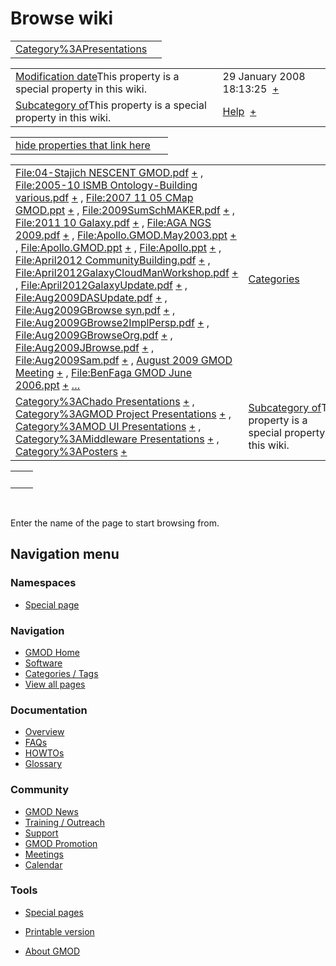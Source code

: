 



<span id="top"></span>




# <span dir="auto">Browse wiki</span>






|  |  |
|----|----|
| [Category%3APresentations](/wiki/Category%3APresentations "Category%3APresentations") |  |

|  |  |
|----|----|
| <span class="smw-highlighter" data-type="1" state="inline" data-title="Property"><span class="smwbuiltin">[Modification date](/wiki/Property:Modification_date "Property:Modification date")</span><span class="smwttcontent">This property is a special property in this wiki.</span></span> | <span class="smwb-value">29 January 2008 18:13:25  <span class="smwsearch">[+](/wiki/Special%3ASearchByProperty/Modification-20date/29-20January-202008-2018:13:25 "Special%3ASearchByProperty/Modification-20date/29-20January-202008-2018:13:25")</span></span> |
| <span class="smw-highlighter" data-type="1" state="inline" data-title="Property"><span class="smwbuiltin">[Subcategory of](/wiki/Property:Subcategory_of "Property:Subcategory of")</span><span class="smwttcontent">This property is a special property in this wiki.</span></span> | <span class="smwb-value">[Help](/wiki/Category%3AHelp "Category%3AHelp")  <span class="smwsearch">[+](/wiki/Special%3ASearchByProperty/Subcategory-20of/Help "Special%3ASearchByProperty/Subcategory-20of/Help")</span></span> |

<span id="smw_browse_incoming"></span>

|  |  |
|----|----|
| [hide properties that link here](/mediawiki/index.php?title=Special:Browse&offset=0&dir=out&article=Category%3APresentations)  |  |

|  |  |
|----|----|
| <span class="smwb-ivalue">[File:04-Stajich NESCENT GMOD.pdf](/wiki/File:04-Stajich_NESCENT_GMOD.pdf "File:04-Stajich NESCENT GMOD.pdf") <span class="smwbrowse">[+](/wiki/Special%3ABrowse/File:04-2DStajich-20NESCENT-20GMOD.pdf "Special%3ABrowse/File:04-2DStajich-20NESCENT-20GMOD.pdf")</span></span> , <span class="smwb-ivalue">[File:2005-10 ISMB Ontology-Building various.pdf](/wiki/File:2005-10_ISMB_Ontology-Building_various.pdf "File:2005-10 ISMB Ontology-Building various.pdf") <span class="smwbrowse">[+](/wiki/Special%3ABrowse/File:2005-2D10-20ISMB-20Ontology-2DBuilding-20various.pdf "Special%3ABrowse/File:2005-2D10-20ISMB-20Ontology-2DBuilding-20various.pdf")</span></span> , <span class="smwb-ivalue">[File:2007 11 05 CMap GMOD.ppt](/wiki/File:2007_11_05_CMap_GMOD.ppt "File:2007 11 05 CMap GMOD.ppt") <span class="smwbrowse">[+](/wiki/Special%3ABrowse/File:2007-2011-2005-20CMap-20GMOD.ppt "Special%3ABrowse/File:2007-2011-2005-20CMap-20GMOD.ppt")</span></span> , <span class="smwb-ivalue">[File:2009SumSchMAKER.pdf](/wiki/File:2009SumSchMAKER.pdf "File:2009SumSchMAKER.pdf") <span class="smwbrowse">[+](/wiki/Special%3ABrowse/File:2009SumSchMAKER.pdf "Special%3ABrowse/File:2009SumSchMAKER.pdf")</span></span> , <span class="smwb-ivalue">[File:2011 10 Galaxy.pdf](/wiki/File:2011_10_Galaxy.pdf "File:2011 10 Galaxy.pdf") <span class="smwbrowse">[+](/wiki/Special%3ABrowse/File:2011-2010-20Galaxy.pdf "Special%3ABrowse/File:2011-2010-20Galaxy.pdf")</span></span> , <span class="smwb-ivalue">[File:AGA NGS 2009.pdf](/wiki/File:AGA_NGS_2009.pdf "File:AGA NGS 2009.pdf") <span class="smwbrowse">[+](/wiki/Special%3ABrowse/File:AGA-20NGS-202009.pdf "Special%3ABrowse/File:AGA-20NGS-202009.pdf")</span></span> , <span class="smwb-ivalue">[File:Apollo.GMOD.May2003.ppt](/wiki/File:Apollo.GMOD.May2003.ppt "File:Apollo.GMOD.May2003.ppt") <span class="smwbrowse">[+](/wiki/Special%3ABrowse/File:Apollo.GMOD.May2003.ppt "Special%3ABrowse/File:Apollo.GMOD.May2003.ppt")</span></span> , <span class="smwb-ivalue">[File:Apollo.GMOD.ppt](/wiki/File:Apollo.GMOD.ppt "File:Apollo.GMOD.ppt") <span class="smwbrowse">[+](/wiki/Special%3ABrowse/File:Apollo.GMOD.ppt "Special%3ABrowse/File:Apollo.GMOD.ppt")</span></span> , <span class="smwb-ivalue">[File:Apollo.ppt](/wiki/File:Apollo.ppt "File:Apollo.ppt") <span class="smwbrowse">[+](/wiki/Special%3ABrowse/File:Apollo.ppt "Special%3ABrowse/File:Apollo.ppt")</span></span> , <span class="smwb-ivalue">[File:April2012 CommunityBuilding.pdf](/wiki/File:April2012_CommunityBuilding.pdf "File:April2012 CommunityBuilding.pdf") <span class="smwbrowse">[+](/wiki/Special%3ABrowse/File:April2012-20CommunityBuilding.pdf "Special%3ABrowse/File:April2012-20CommunityBuilding.pdf")</span></span> , <span class="smwb-ivalue">[File:April2012GalaxyCloudManWorkshop.pdf](/wiki/File:April2012GalaxyCloudManWorkshop.pdf "File:April2012GalaxyCloudManWorkshop.pdf") <span class="smwbrowse">[+](/wiki/Special%3ABrowse/File:April2012GalaxyCloudManWorkshop.pdf "Special%3ABrowse/File:April2012GalaxyCloudManWorkshop.pdf")</span></span> , <span class="smwb-ivalue">[File:April2012GalaxyUpdate.pdf](/wiki/File:April2012GalaxyUpdate.pdf "File:April2012GalaxyUpdate.pdf") <span class="smwbrowse">[+](/wiki/Special%3ABrowse/File:April2012GalaxyUpdate.pdf "Special%3ABrowse/File:April2012GalaxyUpdate.pdf")</span></span> , <span class="smwb-ivalue">[File:Aug2009DASUpdate.pdf](/wiki/File:Aug2009DASUpdate.pdf "File:Aug2009DASUpdate.pdf") <span class="smwbrowse">[+](/wiki/Special%3ABrowse/File:Aug2009DASUpdate.pdf "Special%3ABrowse/File:Aug2009DASUpdate.pdf")</span></span> , <span class="smwb-ivalue">[File:Aug2009GBrowse syn.pdf](/wiki/File:Aug2009GBrowse_syn.pdf "File:Aug2009GBrowse syn.pdf") <span class="smwbrowse">[+](/wiki/Special%3ABrowse/File:Aug2009GBrowse-20syn.pdf "Special%3ABrowse/File:Aug2009GBrowse-20syn.pdf")</span></span> , <span class="smwb-ivalue">[File:Aug2009GBrowse2ImplPersp.pdf](/wiki/File:Aug2009GBrowse2ImplPersp.pdf "File:Aug2009GBrowse2ImplPersp.pdf") <span class="smwbrowse">[+](/wiki/Special%3ABrowse/File:Aug2009GBrowse2ImplPersp.pdf "Special%3ABrowse/File:Aug2009GBrowse2ImplPersp.pdf")</span></span> , <span class="smwb-ivalue">[File:Aug2009GBrowseOrg.pdf](/wiki/File:Aug2009GBrowseOrg.pdf "File:Aug2009GBrowseOrg.pdf") <span class="smwbrowse">[+](/wiki/Special%3ABrowse/File:Aug2009GBrowseOrg.pdf "Special%3ABrowse/File:Aug2009GBrowseOrg.pdf")</span></span> , <span class="smwb-ivalue">[File:Aug2009JBrowse.pdf](/wiki/File:Aug2009JBrowse.pdf "File:Aug2009JBrowse.pdf") <span class="smwbrowse">[+](/wiki/Special%3ABrowse/File:Aug2009JBrowse.pdf "Special%3ABrowse/File:Aug2009JBrowse.pdf")</span></span> , <span class="smwb-ivalue">[File:Aug2009Sam.pdf](/wiki/File:Aug2009Sam.pdf "File:Aug2009Sam.pdf") <span class="smwbrowse">[+](/wiki/Special%3ABrowse/File:Aug2009Sam.pdf "Special%3ABrowse/File:Aug2009Sam.pdf")</span></span> , <span class="smwb-ivalue">[August 2009 GMOD Meeting](/wiki/August_2009_GMOD_Meeting "August 2009 GMOD Meeting") <span class="smwbrowse">[+](/wiki/Special%3ABrowse/August-202009-20GMOD-20Meeting "Special%3ABrowse/August-202009-20GMOD-20Meeting")</span></span> , <span class="smwb-ivalue">[File:BenFaga GMOD June 2006.ppt](/wiki/File:BenFaga_GMOD_June_2006.ppt "File:BenFaga GMOD June 2006.ppt") <span class="smwbrowse">[+](/wiki/Special%3ABrowse/File:BenFaga-20GMOD-20June-202006.ppt "Special%3ABrowse/File:BenFaga-20GMOD-20June-202006.ppt")</span></span> […](/mediawiki/index.php?title=Special%3ASearchByProperty&property=&value=Category%3APresentations) | [Categories](/wiki/Special%3ACategories "Special%3ACategories") |
| <span class="smwb-ivalue">[Category%3AChado Presentations](/wiki/Category%3AChado_Presentations "Category%3AChado Presentations") <span class="smwbrowse">[+](/wiki/Special%3ABrowse/Category%3AChado-20Presentations "Special%3ABrowse/Category%3AChado-20Presentations")</span></span> , <span class="smwb-ivalue">[Category%3AGMOD Project Presentations](/wiki/Category%3AGMOD_Project_Presentations "Category%3AGMOD Project Presentations") <span class="smwbrowse">[+](/wiki/Special%3ABrowse/Category%3AGMOD-20Project-20Presentations "Special%3ABrowse/Category%3AGMOD-20Project-20Presentations")</span></span> , <span class="smwb-ivalue">[Category%3AMOD UI Presentations](/wiki/Category%3AMOD_UI_Presentations "Category%3AMOD UI Presentations") <span class="smwbrowse">[+](/wiki/Special%3ABrowse/Category%3AMOD-20UI-20Presentations "Special%3ABrowse/Category%3AMOD-20UI-20Presentations")</span></span> , <span class="smwb-ivalue">[Category%3AMiddleware Presentations](/wiki/Category%3AMiddleware_Presentations "Category%3AMiddleware Presentations") <span class="smwbrowse">[+](/wiki/Special%3ABrowse/Category%3AMiddleware-20Presentations "Special%3ABrowse/Category%3AMiddleware-20Presentations")</span></span> , <span class="smwb-ivalue">[Category%3APosters](/wiki/Category%3APosters "Category%3APosters") <span class="smwbrowse">[+](/wiki/Special%3ABrowse/Category%3APosters "Special%3ABrowse/Category%3APosters")</span></span> | <span class="smw-highlighter" data-type="1" state="inline" data-title="Property"><span class="smwbuiltin">[Subcategory of](/wiki/Property:Subcategory_of "Property:Subcategory of")</span><span class="smwttcontent">This property is a special property in this wiki.</span></span> |

|     |     |
|-----|-----|
|     |     |

 

Enter the name of the page to start browsing from.  








## Navigation menu



### Namespaces

- <span id="ca-nstab-special">[Special
  page](/wiki/Special%3ABrowse/Category%3APresentations "This is a special page, you cannot edit the page itself")</span>


### 




<a href="/wiki/Main_Page"
style="background-image: url(http://gmod.org/images/GMOD-cogs.png);"
title="Visit the main page"></a>


### Navigation



- <span id="n-GMOD-Home">[GMOD Home](/wiki/Main_Page)</span>
- <span id="n-Software">[Software](/wiki/GMOD_Components)</span>
- <span id="n-Categories-.2F-Tags">[Categories /
  Tags](/wiki/Categories)</span>
- <span id="n-View-all-pages">[View all
  pages](/wiki/Special:AllPages)</span>




### Documentation



- <span id="n-Overview">[Overview](/wiki/Overview)</span>
- <span id="n-FAQs">[FAQs](/wiki/Category%3AFAQ)</span>
- <span id="n-HOWTOs">[HOWTOs](/wiki/Category%3AHOWTO)</span>
- <span id="n-Glossary">[Glossary](/wiki/Glossary)</span>




### Community



- <span id="n-GMOD-News">[GMOD News](/wiki/GMOD_News)</span>
- <span id="n-Training-.2F-Outreach">[Training /
  Outreach](/wiki/Training_and_Outreach)</span>
- <span id="n-Support">[Support](/wiki/Support)</span>
- <span id="n-GMOD-Promotion">[GMOD
  Promotion](/wiki/GMOD_Promotion)</span>
- <span id="n-Meetings">[Meetings](/wiki/Meetings)</span>
- <span id="n-Calendar">[Calendar](/wiki/Calendar)</span>




### Tools



- <span id="t-specialpages"><a href="/wiki/Special%3ASpecialPages" accesskey="q"
  title="A list of all special pages [q]">Special pages</a></span>
- <span id="t-print"><a
  href="/mediawiki/index.php?title=Special%3ABrowse/Category%3APresentations&amp;printable=yes"
  rel="alternate" accesskey="p"
  title="Printable version of this page [p]">Printable version</a></span>





- <span id="footer-places-about">[About
  GMOD](/wiki/GMOD%3AAbout "GMOD%3AAbout")</span>

<!-- -->





